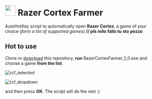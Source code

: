 # <img src="https://imgur.com/tSHitWS.png" width="35" height="35"> Razer Cortex Farmer

AutoHotKey script to automatically open **Razer Cortex**, a game of your choice (*form a list of supported games*) 
**// pls milo fallo tu sto pezzo**

## Hot to use

Clone or [download](https://github.com/isaacimholt/RazerCortexFarmer/archive/master.zip) this repository, **run** RazerCortexFarmer_1_0.exe and choose a game **from the list**.

![rcf_selected](https://imgur.com/iHDuPNX.png)

![rcf_dropdown](https://imgur.com/zPcSYzK.png)

and then press **OK**. The script will do the rest :)




